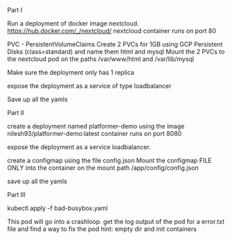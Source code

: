 Part I

Run a deployment of docker image nextcloud. https://hub.docker.com/_/nextcloud/
nextcloud container runs on port 80

PVC - PersistentVolumeClaims
Create 2 PVCs for 1GB using GCP Persistent Disks (class=standard) and name them html and mysql
Mount the 2 PVCs to the nextcloud pod on the paths /var/www/html and /var/lib/mysql

Make sure the deployment only has 1 replica

expose the deployment as a service of type loadbalancer

Save up all the yamls

Part II

create a deployment named platformer-demo using the image nilesh93/platformer-demo:latest
container runs on port 8080

expose the deployment as a service loadbalancer.

create a configmap using the file config.json 
Mount the configmap FILE ONLY into the container on the mount path /app/config/config.json

save up all the yamls


Part III

kubectl apply -f bad-busybox.yaml

This pod will go into a crashloop.
get the log output of the pod for a error.txt file and find a way to fix the pod
hint: empty dir and init containers